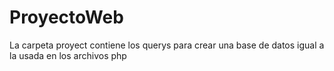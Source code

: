 # ProyectoWeb
La carpeta proyect contiene los querys para crear una base de datos igual a la usada en los archivos php
